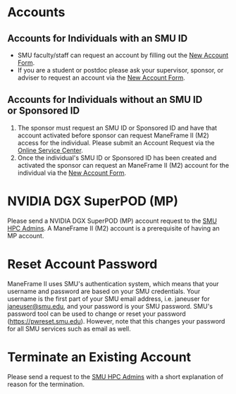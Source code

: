 # Accounts

## Accounts for Individuals with an SMU ID

-   SMU faculty/staff can request an account by filling out the [New
    Account
    Form](https://smu.az1.qualtrics.com/jfe/form/SV_6WIK4HsRuE4N6JL).
-   If you are a student or postdoc please ask your supervisor, sponsor,
    or adviser to request an account via the [New Account
    Form](https://smu.az1.qualtrics.com/jfe/form/SV_6WIK4HsRuE4N6JL).

## Accounts for Individuals without an SMU ID or Sponsored ID

1.  The sponsor must request an SMU ID or Sponsored ID and have that
    account activated before sponsor can request ManeFrame II (M2)
    access for the individual. Please submit an Account Request via the
    [Online Service Center](https://help.smu.edu/User/Dashboard).
2.  Once the individual\'s SMU ID or Sponsored ID has been created and
    activated the sponsor can request an ManeFrame II (M2) account for
    the individual via the [New Account
    Form](https://smu.az1.qualtrics.com/jfe/form/SV_6WIK4HsRuE4N6JL).

# NVIDIA DGX SuperPOD (MP)

Please send a NVIDIA DGX SuperPOD (MP) account request to the [SMU HPC
Admins](mailto:help@smu.edu?subject=HPC). A ManeFrame II (M2) account is a
prerequisite of having an MP account.

# Reset Account Password

ManeFrame II uses SMU's authentication system, which means that your
username and password are based on your SMU credentials. Your username
is the first part of your SMU email address, i.e. janeuser for
<janeuser@smu.edu>, and your password is your SMU password. SMU's
password tool can be used to change or reset your password
(<https://pwreset.smu.edu>). However, note that this changes your
password for all SMU services such as email as well.

# Terminate an Existing Account

Please send a request to the [SMU HPC
Admins](mailto:help@smu.edu?subject=HPC) with a short explanation of
reason for the termination.

